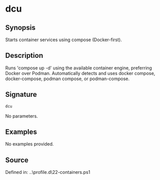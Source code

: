# dcu

## Synopsis

Starts container services using compose (Docker-first).

## Description

Runs 'compose up -d' using the available container engine, preferring Docker over Podman.
        Automatically detects and uses docker compose, docker-compose, podman compose, or podman-compose.

## Signature

```powershell
dcu
```

No parameters.

## Examples

No examples provided.

## Source

Defined in: ..\profile.d\22-containers.ps1
